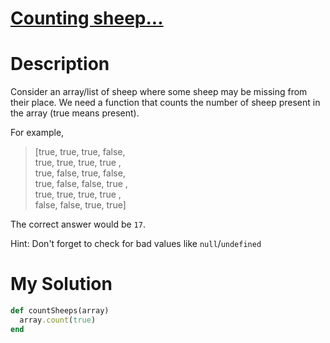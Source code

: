 # [Counting sheep...](https://www.codewars.com/kata/54edbc7200b811e956000556)

# Description
Consider an array/list of sheep where some sheep may be missing from their place. We need a function that counts the number of sheep present in the array (true means present).

For example,

>[true,  true,  true,  false,\
true,  true,  true,  true ,\
true,  false, true,  false,\
true,  false, false, true ,\
true,  true,  true,  true ,\
false, false, true,  true]

The correct answer would be <code>17</code>.

Hint: Don't forget to check for bad values like <code>null</code>/<code>undefined</code>

# My Solution
```ruby
def countSheeps(array)
  array.count(true)
end
```
